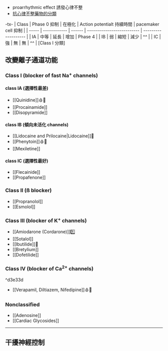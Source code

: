- proarrhythmic effect 誘發心律不整
- [抗心律不整藥物的分類](http://doctor.get.com.tw/m/Journal/detail.aspx?no=402460)

-tx-
| Class | Phase 0 抑制 | 在極化 | Action potentialt 持續時間 | pacemaker cell 抑制 |
| ----- | ------------ | ------ | -------------------------- | ------------------- |
| IA    | 中等         | 延長   | 增加                       | Phase 4                    |
| IB    | 弱           | 縮短   | 減少                       | ^^                    |
| IC    | 強           | 無     | 無                         | ^^                    |
[Class I 分類]
## 改變離子通道功能 
### Class I (blocker of fast Na<sup>+</sup> channels)
#### class IA (選擇性最差)
- [[Quinidine]]🩸🥚
- [[Procainamide]] 
- [[Disopyramide]]
#### class IB (傾向未活化 channels)
- [[Lidocaine and Prilocaine|Lidocaine]]💉
- [[Phenytoin]]🩸🥚
- [[Mexiletine]]
#### class IC (選擇性最好)
- [[Flecainide]]
- [[Propafenone]]
### Class II (ß blocker)
- [[Propranolol]]  
- [[Esmolol]]
### Class III (blocker of K<sup>+</sup> channels)
- [[Amiodarone (Cordarone)]]1️⃣
- [[Sotalol]]
- [[Ibutilide]]💉
- [[Bretylium]]
- [[Dofetilide]]
### Class IV (blocker of Ca<sup>2+</sup> channels)

^d3e33d

- [[Verapamil, Diltiazem, Nifedipine]]🩸🥚
### Nonclassified
- [[Adenosine]]
- [[Cardiac Glycosides]]

---
## 干擾神經控制
